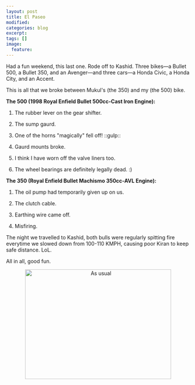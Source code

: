 ```yaml
---
layout: post
title: El Paseo
modified:
categories: blog
excerpt:
tags: []
image:
  feature:
---
```

Had a fun weekend, this last one. Rode off to Kashid. Three bikes—a Bullet 500, a Bullet 350, and an Avenger—and three cars—a Honda Civic, a Honda City, and an Accent.

This is all that we broke between Mukul's (the 350) and my (the 500) bike.

<strong>The 500 (1998 Royal Enfield Bullet 500cc-Cast Iron Engine):</strong>

1. The rubber lever on the gear shifter.

2. The sump gaurd.

3. One of the horns "magically" fell off! ::gulp::

4. Gaurd mounts broke.

5. I think I have worn off the valve liners too.

6. The wheel bearings are definitely legally dead. :)

<strong>The 350 (Royal Enfield Bullet Machismo 350cc-AVL Engine):</strong>

1. The oil pump had temporarily given up on us.

2. The clutch cable.

3. Earthing wire came off.

4. Misfiring.

The night we travelled to Kashid, both bulls were regularly spitting fire everytime we slowed down from 100-110 KMPH, causing poor Kiran to keep safe distance. LoL.

All in all, good fun.
<p style="text-align:center;"><img class="aligncenter size-medium wp-image-89" src="http://sentimentalminions.files.wordpress.com/2008/04/dsc046731.jpg?w=400" alt="As usual" width="400" height="300" /></p>
